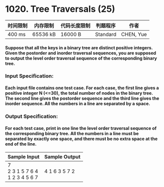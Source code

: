 # 1020. Tree Traversals (25)

<table>
<thead>
<th>时间限制</th><th>内存限制</th><th>代码长度限制</th><th>判题程序</th><th>作者</th>
</thead>
<tbody>
<tr><td>400 ms</td><td>65536 kB</td><td>16000 B</td><td>Standard</td><td>CHEN, Yue</td></tr></tbody>
</table>

#### Suppose that all the keys in a binary tree are distinct positive integers. Given the postorder and inorder traversal sequences, you are supposed to output the level order traversal sequence of the corresponding binary tree.

### Input Specification:

#### Each input file contains one test case. For each case, the first line gives a positive integer N (<=30), the total number of nodes in the binary tree. The second line gives the postorder sequence and the third line gives the inorder sequence. All the numbers in a line are separated by a space.

### Output Specification:

#### For each test case, print in one line the level order traversal sequence of the corresponding binary tree. All the numbers in a line must be separated by exactly one space, and there must be no extra space at the end of the line.

<table>
<thead>
<th>Sample Input</th><th>Sample Output</th>
</thead>
<tbody>
<tr><td>7<br/>2 3 1 5 7 6 4<br/>1 2 3 4 5 6 7</td><td>4 1 6 3 5 7 2</td></tr></tbody>
</table>